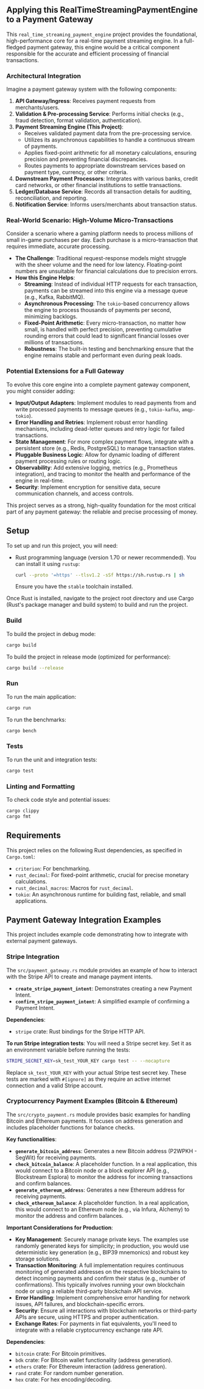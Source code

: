 ## Applying this RealTimeStreamingPaymentEngine to a Payment Gateway

This `real_time_streaming_payment_engine` project provides the foundational, high-performance core for a real-time payment streaming engine. In a full-fledged payment gateway, this engine would be a critical component responsible for the accurate and efficient processing of financial transactions.

### Architectural Integration

Imagine a payment gateway system with the following components:

1.  **API Gateway/Ingress**: Receives payment requests from merchants/users.
2.  **Validation & Pre-processing Service**: Performs initial checks (e.g., fraud detection, format validation, authentication).
3.  **Payment Streaming Engine (This Project)**:
    *   Receives validated payment data from the pre-processing service.
    *   Utilizes its asynchronous capabilities to handle a continuous stream of payments.
    *   Applies fixed-point arithmetic for all monetary calculations, ensuring precision and preventing financial discrepancies.
    *   Routes payments to appropriate downstream services based on payment type, currency, or other criteria.
4.  **Downstream Payment Processors**: Integrates with various banks, credit card networks, or other financial institutions to settle transactions.
5.  **Ledger/Database Service**: Records all transaction details for auditing, reconciliation, and reporting.
6.  **Notification Service**: Informs users/merchants about transaction status.

### Real-World Scenario: High-Volume Micro-Transactions

Consider a scenario where a gaming platform needs to process millions of small in-game purchases per day. Each purchase is a micro-transaction that requires immediate, accurate processing.

*   **The Challenge**: Traditional request-response models might struggle with the sheer volume and the need for low latency. Floating-point numbers are unsuitable for financial calculations due to precision errors.
*   **How this Engine Helps**:
    *   **Streaming**: Instead of individual HTTP requests for each transaction, payments can be streamed into this engine via a message queue (e.g., Kafka, RabbitMQ).
    *   **Asynchronous Processing**: The `tokio`-based concurrency allows the engine to process thousands of payments per second, minimizing backlogs.
    *   **Fixed-Point Arithmetic**: Every micro-transaction, no matter how small, is handled with perfect precision, preventing cumulative rounding errors that could lead to significant financial losses over millions of transactions.
    *   **Robustness**: The built-in testing and benchmarking ensure that the engine remains stable and performant even during peak loads.

### Potential Extensions for a Full Gateway

To evolve this core engine into a complete payment gateway component, you might consider adding:

*   **Input/Output Adapters**: Implement modules to read payments from and write processed payments to message queues (e.g., `tokio-kafka`, `amqp-tokio`).
*   **Error Handling and Retries**: Implement robust error handling mechanisms, including dead-letter queues and retry logic for failed transactions.
*   **State Management**: For more complex payment flows, integrate with a persistent store (e.g., Redis, PostgreSQL) to manage transaction states.
*   **Pluggable Business Logic**: Allow for dynamic loading of different payment processing rules or routing logic.
*   **Observability**: Add extensive logging, metrics (e.g., Prometheus integration), and tracing to monitor the health and performance of the engine in real-time.
*   **Security**: Implement encryption for sensitive data, secure communication channels, and access controls.

This project serves as a strong, high-quality foundation for the most critical part of any payment gateway: the reliable and precise processing of money.

## Setup

To set up and run this project, you will need:

*   Rust programming language (version 1.70 or newer recommended). You can install it using `rustup`:
    ```bash
    curl --proto '=https' --tlsv1.2 -sSf https://sh.rustup.rs | sh
    ```
    Ensure you have the `stable` toolchain installed.

Once Rust is installed, navigate to the project root directory and use Cargo (Rust's package manager and build system) to build and run the project.

### Build

To build the project in debug mode:

```bash
cargo build
```

To build the project in release mode (optimized for performance):

```bash
cargo build --release
```

### Run

To run the main application:

```bash
cargo run
```

To run the benchmarks:

```bash
cargo bench
```

### Tests

To run the unit and integration tests:

```bash
cargo test
```

### Linting and Formatting

To check code style and potential issues:

```bash
cargo clippy
cargo fmt
```

## Requirements

This project relies on the following Rust dependencies, as specified in `Cargo.toml`:

*   `criterion`: For benchmarking.
*   `rust_decimal`: For fixed-point arithmetic, crucial for precise monetary calculations.
*   `rust_decimal_macros`: Macros for `rust_decimal`.
*   `tokio`: An asynchronous runtime for building fast, reliable, and small applications.

## Payment Gateway Integration Examples

This project includes example code demonstrating how to integrate with external payment gateways.

### Stripe Integration

The `src/payment_gateway.rs` module provides an example of how to interact with the Stripe API to create and manage payment intents.

*   **`create_stripe_payment_intent`**: Demonstrates creating a new Payment Intent.
*   **`confirm_stripe_payment_intent`**: A simplified example of confirming a Payment Intent.

**Dependencies**:
*   `stripe` crate: Rust bindings for the Stripe HTTP API.

**To run Stripe integration tests**:
You will need a Stripe secret key. Set it as an environment variable before running the tests:
```bash
STRIPE_SECRET_KEY=sk_test_YOUR_KEY cargo test -- --nocapture
```
Replace `sk_test_YOUR_KEY` with your actual Stripe test secret key. These tests are marked with `#[ignore]` as they require an active internet connection and a valid Stripe account.

### Cryptocurrency Payment Examples (Bitcoin & Ethereum)

The `src/crypto_payment.rs` module provides basic examples for handling Bitcoin and Ethereum payments. It focuses on address generation and includes placeholder functions for balance checks.

**Key functionalities**:
*   **`generate_bitcoin_address`**: Generates a new Bitcoin address (P2WPKH - SegWit) for receiving payments.
*   **`check_bitcoin_balance`**: A placeholder function. In a real application, this would connect to a Bitcoin node or a block explorer API (e.g., Blockstream Esplora) to monitor the address for incoming transactions and confirm balances.
*   **`generate_ethereum_address`**: Generates a new Ethereum address for receiving payments.
*   **`check_ethereum_balance`**: A placeholder function. In a real application, this would connect to an Ethereum node (e.g., via Infura, Alchemy) to monitor the address and confirm balances.

**Important Considerations for Production**:
*   **Key Management**: Securely manage private keys. The examples use randomly generated keys for simplicity; in production, you would use deterministic key generation (e.g., BIP39 mnemonics) and robust key storage solutions.
*   **Transaction Monitoring**: A full implementation requires continuous monitoring of generated addresses on the respective blockchains to detect incoming payments and confirm their status (e.g., number of confirmations). This typically involves running your own blockchain node or using a reliable third-party blockchain API service.
*   **Error Handling**: Implement comprehensive error handling for network issues, API failures, and blockchain-specific errors.
*   **Security**: Ensure all interactions with blockchain networks or third-party APIs are secure, using HTTPS and proper authentication.
*   **Exchange Rates**: For payments in fiat equivalents, you'll need to integrate with a reliable cryptocurrency exchange rate API.

**Dependencies**:
*   `bitcoin` crate: For Bitcoin primitives.
*   `bdk` crate: For Bitcoin wallet functionality (address generation).
*   `ethers` crate: For Ethereum interaction (address generation).
*   `rand` crate: For random number generation.
*   `hex` crate: For hex encoding/decoding.
